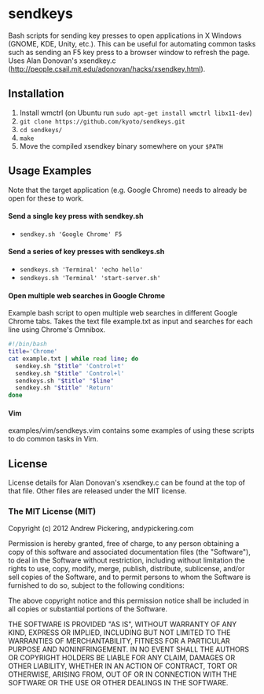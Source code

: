 # sendkeys

Bash scripts for sending key presses to open applications in X Windows (GNOME, KDE, Unity, etc.). This can be useful for automating common tasks such as sending an F5 key press to a browser window to refresh the page. Uses Alan Donovan's xsendkey.c (http://people.csail.mit.edu/adonovan/hacks/xsendkey.html).

## Installation

1. Install wmctrl (on Ubuntu run ```sudo apt-get install wmctrl libx11-dev```)
2. ```git clone https://github.com/kyoto/sendkeys.git```
3. ```cd sendkeys/```
4. ```make```
5. Move the compiled xsendkey binary somewhere on your ```$PATH```

## Usage Examples

Note that the target application (e.g. Google Chrome) needs to already be open for these to work.

#### Send a single key press with sendkey.sh

* ```sendkey.sh 'Google Chrome' F5```

#### Send a series of key presses with sendkeys.sh

* ```sendkeys.sh 'Terminal' 'echo hello'```
* ```sendkeys.sh 'Terminal' 'start-server.sh'```

#### Open multiple web searches in Google Chrome

Example bash script to open multiple web searches in different Google Chrome tabs. Takes the text file example.txt as input and searches for each line using Chrome's Omnibox.

```bash
#!/bin/bash
title='Chrome'
cat example.txt | while read line; do
  sendkey.sh "$title" 'Control+t'
  sendkey.sh "$title" 'Control+l'
  sendkeys.sh "$title" "$line"
  sendkey.sh "$title" 'Return'
done
```

#### Vim

examples/vim/sendkeys.vim contains some examples of using these scripts to do common tasks in Vim.

## License

License details for Alan Donovan's xsendkey.c can be found at the top of that file. Other files are released under the MIT license.

### The MIT License (MIT)

Copyright (c) 2012 Andrew Pickering, andypickering.com

Permission is hereby granted, free of charge, to any person obtaining a copy of this software and associated documentation files (the "Software"), to deal in the Software without restriction, including without limitation the rights to use, copy, modify, merge, publish, distribute, sublicense, and/or sell copies of the Software, and to permit persons to whom the Software is furnished to do so, subject to the following conditions:

The above copyright notice and this permission notice shall be included in all copies or substantial portions of the Software.

THE SOFTWARE IS PROVIDED "AS IS", WITHOUT WARRANTY OF ANY KIND, EXPRESS OR IMPLIED, INCLUDING BUT NOT LIMITED TO THE WARRANTIES OF MERCHANTABILITY, FITNESS FOR A PARTICULAR PURPOSE AND NONINFRINGEMENT. IN NO EVENT SHALL THE AUTHORS OR COPYRIGHT HOLDERS BE LIABLE FOR ANY CLAIM, DAMAGES OR OTHER LIABILITY, WHETHER IN AN ACTION OF CONTRACT, TORT OR OTHERWISE, ARISING FROM, OUT OF OR IN CONNECTION WITH THE SOFTWARE OR THE USE OR OTHER DEALINGS IN THE SOFTWARE.
